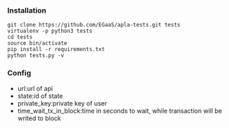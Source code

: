 ### Installation

```
git clone https://github.com/EGaaS/apla-tests.git tests
virtualenv -p python3 tests
cd tests
source bin/activate
pip install -r requirements.txt
python tests.py -v
```

### Config

* url:url of api
* state:id of state
* private_key:private key of user
* time_wait_tx_in_block:time in seconds to wait, while transaction will be writed to block
